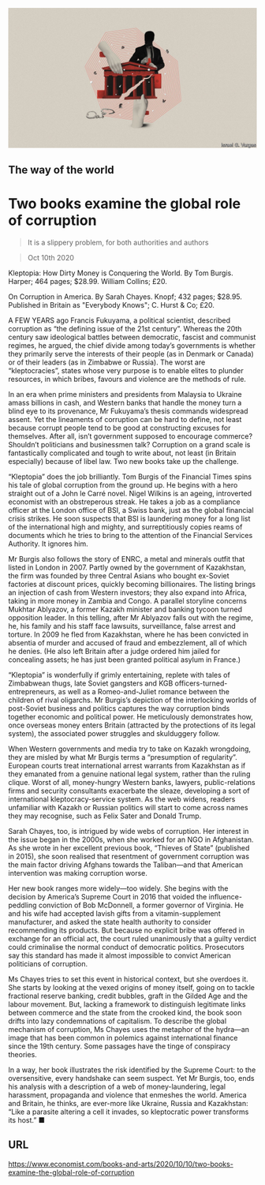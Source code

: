 ![](./images/20201010_BKD001_0.jpg)

## The way of the world

# Two books examine the global role of corruption

> It is a slippery problem, for both authorities and authors

> Oct 10th 2020

Kleptopia: How Dirty Money is Conquering the World. By Tom Burgis. Harper; 464 pages; $28.99. William Collins; £20.

On Corruption in America. By Sarah Chayes. Knopf; 432 pages; $28.95. Published in Britain as "Everybody Knows"; C. Hurst & Co; £20.

A FEW YEARS ago Francis Fukuyama, a political scientist, described corruption as “the defining issue of the 21st century”. Whereas the 20th century saw ideological battles between democratic, fascist and communist regimes, he argued, the chief divide among today’s governments is whether they primarily serve the interests of their people (as in Denmark or Canada) or of their leaders (as in Zimbabwe or Russia). The worst are “kleptocracies”, states whose very purpose is to enable elites to plunder resources, in which bribes, favours and violence are the methods of rule.

In an era when prime ministers and presidents from Malaysia to Ukraine amass billions in cash, and Western banks that handle the money turn a blind eye to its provenance, Mr Fukuyama’s thesis commands widespread assent. Yet the lineaments of corruption can be hard to define, not least because corrupt people tend to be good at constructing excuses for themselves. After all, isn’t government supposed to encourage commerce? Shouldn’t politicians and businessmen talk? Corruption on a grand scale is fantastically complicated and tough to write about, not least (in Britain especially) because of libel law. Two new books take up the challenge.

“Kleptopia” does the job brilliantly. Tom Burgis of the Financial Times spins his tale of global corruption from the ground up. He begins with a hero straight out of a John le Carré novel. Nigel Wilkins is an ageing, introverted economist with an obstreperous streak. He takes a job as a compliance officer at the London office of BSI, a Swiss bank, just as the global financial crisis strikes. He soon suspects that BSI is laundering money for a long list of the international high and mighty, and surreptitiously copies reams of documents which he tries to bring to the attention of the Financial Services Authority. It ignores him.

Mr Burgis also follows the story of ENRC, a metal and minerals outfit that listed in London in 2007. Partly owned by the government of Kazakhstan, the firm was founded by three Central Asians who bought ex-Soviet factories at discount prices, quickly becoming billionaires. The listing brings an injection of cash from Western investors; they also expand into Africa, taking in more money in Zambia and Congo. A parallel storyline concerns Mukhtar Ablyazov, a former Kazakh minister and banking tycoon turned opposition leader. In this telling, after Mr Ablyazov falls out with the regime, he, his family and his staff face lawsuits, surveillance, false arrest and torture. In 2009 he fled from Kazakhstan, where he has been convicted in absentia of murder and accused of fraud and embezzlement, all of which he denies. (He also left Britain after a judge ordered him jailed for concealing assets; he has just been granted political asylum in France.)

“Kleptopia” is wonderfully if grimly entertaining, replete with tales of Zimbabwean thugs, late Soviet gangsters and KGB officers-turned-entrepreneurs, as well as a Romeo-and-Juliet romance between the children of rival oligarchs. Mr Burgis’s depiction of the interlocking worlds of post-Soviet business and politics captures the way corruption binds together economic and political power. He meticulously demonstrates how, once overseas money enters Britain (attracted by the protections of its legal system), the associated power struggles and skulduggery follow.

When Western governments and media try to take on Kazakh wrongdoing, they are misled by what Mr Burgis terms a “presumption of regularity”. European courts treat international arrest warrants from Kazakhstan as if they emanated from a genuine national legal system, rather than the ruling clique. Worst of all, money-hungry Western banks, lawyers, public-relations firms and security consultants exacerbate the sleaze, developing a sort of international kleptocracy-service system. As the web widens, readers unfamiliar with Kazakh or Russian politics will start to come across names they may recognise, such as Felix Sater and Donald Trump.

Sarah Chayes, too, is intrigued by wide webs of corruption. Her interest in the issue began in the 2000s, when she worked for an NGO in Afghanistan. As she wrote in her excellent previous book, “Thieves of State” (published in 2015), she soon realised that resentment of government corruption was the main factor driving Afghans towards the Taliban—and that American intervention was making corruption worse.

Her new book ranges more widely—too widely. She begins with the decision by America’s Supreme Court in 2016 that voided the influence-peddling conviction of Bob McDonnell, a former governor of Virginia. He and his wife had accepted lavish gifts from a vitamin-supplement manufacturer, and asked the state health authority to consider recommending its products. But because no explicit bribe was offered in exchange for an official act, the court ruled unanimously that a guilty verdict could criminalise the normal conduct of democratic politics. Prosecutors say this standard has made it almost impossible to convict American politicians of corruption.

Ms Chayes tries to set this event in historical context, but she overdoes it. She starts by looking at the vexed origins of money itself, going on to tackle fractional reserve banking, credit bubbles, graft in the Gilded Age and the labour movement. But, lacking a framework to distinguish legitimate links between commerce and the state from the crooked kind, the book soon drifts into lazy condemnations of capitalism. To describe the global mechanism of corruption, Ms Chayes uses the metaphor of the hydra—an image that has been common in polemics against international finance since the 19th century. Some passages have the tinge of conspiracy theories.

In a way, her book illustrates the risk identified by the Supreme Court: to the oversensitive, every handshake can seem suspect. Yet Mr Burgis, too, ends his analysis with a description of a web of money-laundering, legal harassment, propaganda and violence that enmeshes the world. America and Britain, he thinks, are ever-more like Ukraine, Russia and Kazakhstan: “Like a parasite altering a cell it invades, so kleptocratic power transforms its host.” ■

## URL

https://www.economist.com/books-and-arts/2020/10/10/two-books-examine-the-global-role-of-corruption
